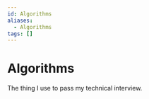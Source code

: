 ```yaml
---
id: Algorithms
aliases:
  - Algorithms
tags: []
---
```


# Algorithms
The thing I use to pass my technical interview. 

